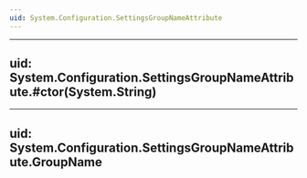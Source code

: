 ```yaml
---
uid: System.Configuration.SettingsGroupNameAttribute
---
```


---
uid: System.Configuration.SettingsGroupNameAttribute.#ctor(System.String)
---

---
uid: System.Configuration.SettingsGroupNameAttribute.GroupName
---
